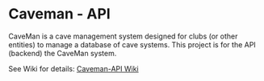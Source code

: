 # Caveman - API

CaveMan is a cave management system designed for clubs (or other entities) to manage a database of cave systems. This project is for the API (backend) the CaveMan system.

See Wiki for details: [Caveman-API Wiki](https://github.com/thilomuller/caveman-api/wiki)